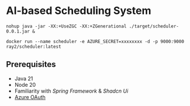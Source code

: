 # AI-based Scheduling System

```shell
nohup java -jar -XX:+UseZGC -XX:+ZGenerational ./target/scheduler-0.0.1.jar &
```

```docker
docker run --name scheduler -e AZURE_SECRET=xxxxxxxx -d -p 9000:9000 ray2/scheduler:latest
```

## Prerequisites
- Java 21
- Node 20
- Familiarity with *Spring Framework* & *Shadcn Ui*
- [Azure OAuth](https://github.com/Azure-Samples/ms-identity-msal-java-sample)